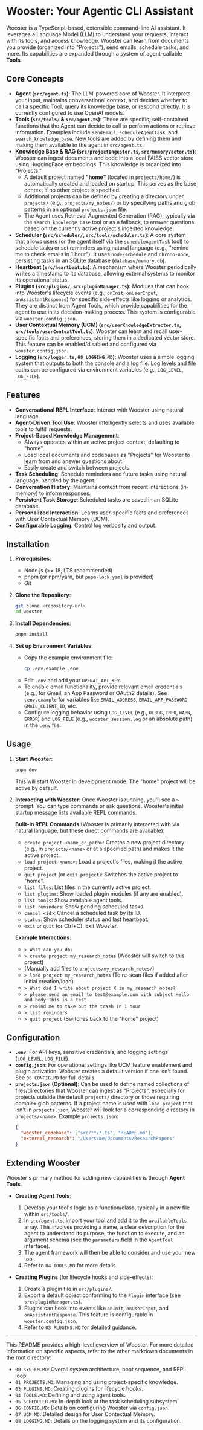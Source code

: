 # Wooster: Your Agentic CLI Assistant

Wooster is a TypeScript-based, extensible command-line AI assistant. It leverages a Language Model (LLM) to understand your requests, interact with its tools, and access knowledge. Wooster can learn from documents you provide (organized into "Projects"), send emails, schedule tasks, and more. Its capabilities are expanded through a system of agent-callable **Tools**.

## Core Concepts

*   **Agent (`src/agent.ts`)**: The LLM-powered core of Wooster. It interprets your input, maintains conversational context, and decides whether to call a specific Tool, query its knowledge base, or respond directly. It is currently configured to use OpenAI models.
*   **Tools (`src/tools/` & `src/agent.ts`)**: These are specific, self-contained functions that the Agent can decide to call to perform actions or retrieve information. Examples include `sendEmail`, `scheduleAgentTask`, and `search_knowledge_base`. New tools are added by defining them and making them available to the agent in `src/agent.ts`.
*   **Knowledge Base & RAG (`src/projectIngestor.ts`, `src/memoryVector.ts`)**: Wooster can ingest documents and code into a local FAISS vector store using HuggingFace embeddings. This knowledge is organized into "Projects."
    *   A default project named **"home"** (located in `projects/home/`) is automatically created and loaded on startup. This serves as the base context if no other project is specified.
    *   Additional projects can be defined by creating a directory under `projects/` (e.g., `projects/my_notes/`) or by specifying paths and glob patterns in an optional `projects.json` file.
    *   The Agent uses Retrieval Augmented Generation (RAG), typically via the `search_knowledge_base` tool or as a fallback, to answer questions based on the currently active project's ingested knowledge.
*   **Scheduler (`src/scheduler/`, `src/tools/scheduler.ts`)**: A core system that allows users (or the agent itself via the `scheduleAgentTask` tool) to schedule tasks or set reminders using natural language (e.g., "remind me to check emails in 1 hour"). It uses `node-schedule` and `chrono-node`, persisting tasks in an SQLite database (`database/memory.db`).
*   **Heartbeat (`src/heartbeat.ts`)**: A mechanism where Wooster periodically writes a timestamp to its database, allowing external systems to monitor its operational status.
*   **Plugins (`src/plugins/`, `src/pluginManager.ts`)**: Modules that can hook into Wooster's lifecycle events (e.g., `onInit`, `onUserInput`, `onAssistantResponse`) for specific side-effects like logging or analytics. They are distinct from Agent Tools, which provide capabilities for the agent to use in its decision-making process. This system is configurable via `wooster.config.json`.
*   **User Contextual Memory (UCM) (`src/userKnowledgeExtractor.ts`, `src/tools/userContextTool.ts`)**: Wooster can learn and recall user-specific facts and preferences, storing them in a dedicated vector store. This feature can be enabled/disabled and configured via `wooster.config.json`.
*   **Logging (`src/logger.ts`, `08 LOGGING.MD`)**: Wooster uses a simple logging system that outputs to both the console and a log file. Log levels and file paths can be configured via environment variables (e.g., `LOG_LEVEL`, `LOG_FILE`).

## Features

*   **Conversational REPL Interface**: Interact with Wooster using natural language.
*   **Agent-Driven Tool Use**: Wooster intelligently selects and uses available tools to fulfill requests.
*   **Project-Based Knowledge Management**:
    *   Always operates within an active project context, defaulting to "home".
    *   Load local documents and codebases as "Projects" for Wooster to learn from and answer questions about.
    *   Easily create and switch between projects.
*   **Task Scheduling**: Schedule reminders and future tasks using natural language, handled by the agent.
*   **Conversation History**: Maintains context from recent interactions (in-memory) to inform responses.
*   **Persistent Task Storage**: Scheduled tasks are saved in an SQLite database.
*   **Personalized Interaction**: Learns user-specific facts and preferences with User Contextual Memory (UCM).
*   **Configurable Logging**: Control log verbosity and output.

## Installation

1.  **Prerequisites**:
    *   Node.js (>= 18, LTS recommended)
    *   pnpm (or npm/yarn, but `pnpm-lock.yaml` is provided)
    *   Git

2.  **Clone the Repository**:
    ```bash
    git clone <repository-url>
    cd wooster
    ```

3.  **Install Dependencies**:
    ```bash
    pnpm install
    ```

4.  **Set up Environment Variables**:
    *   Copy the example environment file:
        ```bash
        cp .env.example .env
        ```
    *   Edit `.env` and add your `OPENAI_API_KEY`.
    *   To enable email functionality, provide relevant email credentials (e.g., for Gmail, an App Password or OAuth2 details). See `.env.example` for variables like `EMAIL_ADDRESS`, `EMAIL_APP_PASSWORD`, `GMAIL_CLIENT_ID`, etc.
    *   Configure logging behavior using `LOG_LEVEL` (e.g., `DEBUG`, `INFO`, `WARN`, `ERROR`) and `LOG_FILE` (e.g., `wooster_session.log` or an absolute path) in the `.env` file.

## Usage

1.  **Start Wooster**:
    ```bash
    pnpm dev
    ```
    This will start Wooster in development mode. The "home" project will be active by default.

2.  **Interacting with Wooster**:
    Once Wooster is running, you'll see a `>` prompt. You can type commands or ask questions. Wooster's initial startup message lists available REPL commands.

    **Built-in REPL Commands** (Wooster is primarily interacted with via natural language, but these direct commands are available):
    *   `create project <name_or_path>`: Creates a new project directory (e.g., in `projects/<name>` or at a specified path) and makes it the active project.
    *   `load project <name>`: Load a project's files, making it the active project.
    *   `quit project` (or `exit project`): Switches the active project to "home".
    *   `list files`: List files in the currently active project.
    *   `list plugins`: Show loaded plugin modules (if any are enabled).
    *   `list tools`: Show available agent tools.
    *   `list reminders`: Show pending scheduled tasks.
    *   `cancel <id>`: Cancel a scheduled task by its ID.
    *   `status`: Show scheduler status and last heartbeat.
    *   `exit` or `quit` (or Ctrl+C): Exit Wooster.

    **Example Interactions**:
    *   `> What can you do?`
    *   `> create project my_research_notes` (Wooster will switch to this project)
    *   (Manually add files to `projects/my_research_notes/`)
    *   `> load project my_research_notes` (To re-scan files if added after initial creation/load)
    *   `> What did I write about project X in my_research_notes?`
    *   `> please send an email to test@example.com with subject Hello and body This is a test.`
    *   `> remind me to take out the trash in 1 hour`
    *   `> list reminders`
    *   `> quit project` (Switches back to the "home" project)

## Configuration

*   **`.env`**: For API keys, sensitive credentials, and logging settings (`LOG_LEVEL`, `LOG_FILE`).
*   **`config.json`**: For operational settings like UCM feature enablement and plugin activation. Wooster creates a default version if one isn't found. See `06 CONFIG.MD` for full details.
*   **`projects.json` (Optional)**: Can be used to define named collections of files/directories that Wooster can ingest as "Projects", especially for projects outside the default `projects/` directory or those requiring complex glob patterns. If a project name is used with `load project` that isn't in `projects.json`, Wooster will look for a corresponding directory in `projects/<name>`.
    Example `projects.json`:
    ```json
    {
      "wooster_codebase": ["src/**/*.ts", "README.md"],
      "external_research": "/Users/me/Documents/ResearchPapers"
    }
    ```

## Extending Wooster

Wooster's primary method for adding new capabilities is through **Agent Tools**.

*   **Creating Agent Tools**:
    1.  Develop your tool's logic as a function/class, typically in a new file within `src/tools/`.
    2.  In `src/agent.ts`, import your tool and add it to the `availableTools` array. This involves providing a name, a clear description for the agent to understand its purpose, the function to execute, and an argument schema (see the `parameters` field in the `AgentTool` interface).
    3.  The agent framework will then be able to consider and use your new tool.
    4.  Refer to `04 TOOLS.MD` for more details.

*   **Creating Plugins** (for lifecycle hooks and side-effects):
    1.  Create a plugin file in `src/plugins/`.
    2.  Export a default object conforming to the `Plugin` interface (see `src/pluginManager.ts`).
    3.  Plugins can hook into events like `onInit`, `onUserInput`, and `onAssistantResponse`. This feature is configurable in `wooster.config.json`.
    4.  Refer to `03 PLUGINS.MD` for detailed guidance.

---

This README provides a high-level overview of Wooster. For more detailed information on specific aspects, refer to the other markdown documents in the root directory:

- `00 SYSTEM.MD`: Overall system architecture, boot sequence, and REPL loop.
- `01 PROJECTS.MD`: Managing and using project-specific knowledge.
- `03 PLUGINS.MD`: Creating plugins for lifecycle hooks.
- `04 TOOLS.MD`: Defining and using agent tools.
- `05 SCHEDULER.MD`: In-depth look at the task scheduling subsystem.
- `06 CONFIG.MD`: Details on configuring Wooster via `config.json`.
- `07 UCM.MD`: Detailed design for User Contextual Memory.
- `08 LOGGING.MD`: Details on the logging system and its configuration.
